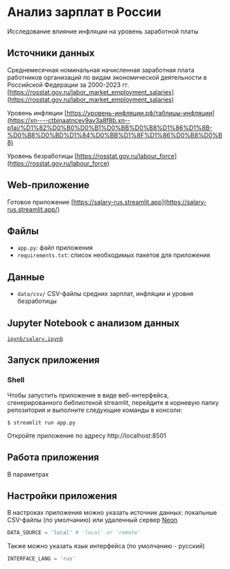# Анализ зарплат в России

Исследование влияние инфляции на уровень заработной платы

## Источники данных

Среднемесячная номинальная начисленная заработная плата работников организаций по видам экономической деятельности в Российской Федерации за 2000-2023 гг. [https://rosstat.gov.ru/labor_market_employment_salaries](https://rosstat.gov.ru/labor_market_employment_salaries)

Уровень инфляции [https://уровень-инфляции.рф/таблицы-инфляции](https://xn----ctbjnaatncev9av3a8f8b.xn--p1ai/%D1%82%D0%B0%D0%B1%D0%BB%D0%B8%D1%86%D1%8B-%D0%B8%D0%BD%D1%84%D0%BB%D1%8F%D1%86%D0%B8%D0%B8)

Уровень безработицы [https://rosstat.gov.ru/labour_force](https://rosstat.gov.ru/labour_force)

## Web-приложение

Готовое приложение [https://salary-rus.streamlit.app](https://salary-rus.streamlit.app/)

## Файлы

- `app.py`: файл приложения
- `requirements.txt`: список необходимых пакетов для приложения

## Данные

- `data/csv/` CSV-файлы средних зарплат, инфляции и уровня безработицы

## Jupyter Notebook с анализом данных

[`ipynb/salary.ipynb`](https://github.com/week8day/salary-rus/blob/main/ipynb/salary.ipynb)

## Запуск приложения

### Shell

Чтобы запустить приложение в виде веб-интерфейса, сгенерированного библиотекой streamlit, перейдите в корневую папку репозитория и выполните следующие команды в консоли:

```shell
$ streamlit run app.py
```
Откройте приложение по адресу http://localhost:8501

## Работа приложения

В параметрах 

## Настройки приложения

В настроках приложения можно указать источник данных: локальные CSV-файлы (по умолчанию) или удаленный сервер [Neon](https://neon.tech/)

```python
DATA_SOURCE = 'local' # 'local' or 'remote'
```

Также можно указать язык интерфейса (по умолчанию - русский)

```python
INTERFACE_LANG = 'rus'
```
